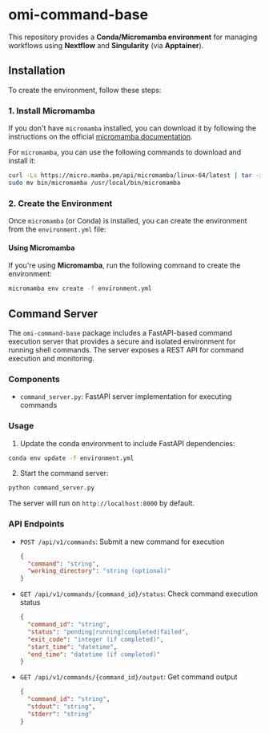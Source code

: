 # omi-command-base

This repository provides a **Conda/Micromamba environment** for managing workflows using **Nextflow** and **Singularity** (via **Apptainer**).

## Installation

To create the environment, follow these steps:

### 1. Install Micromamba

If you don't have `micromamba` installed, you can download it by following the instructions on the official [micromamba documentation](https://mamba.readthedocs.io/en/latest/installation.html).

For `micromamba`, you can use the following commands to download and install it:

```bash
curl -Ls https://micro.mamba.pm/api/micromamba/linux-64/latest | tar -xvj bin/micromamba
sudo mv bin/micromamba /usr/local/bin/micromamba
```

### 2. Create the Environment

Once `micromamba` (or Conda) is installed, you can create the environment from the `environment.yml` file:

#### Using Micromamba

If you're using **Micromamba**, run the following command to create the environment:

```bash
micromamba env create -f environment.yml
```

## Command Server

The `omi-command-base` package includes a FastAPI-based command execution server that provides a secure and isolated environment for running shell commands. The server exposes a REST API for command execution and monitoring.

### Components

- `command_server.py`: FastAPI server implementation for executing commands

### Usage

1. Update the conda environment to include FastAPI dependencies:
```bash
conda env update -f environment.yml
```

2. Start the command server:
```bash
python command_server.py
```

The server will run on `http://localhost:8000` by default.

### API Endpoints

- `POST /api/v1/commands`: Submit a new command for execution
  ```json
  {
    "command": "string",
    "working_directory": "string (optional)"
  }
  ```
- `GET /api/v1/commands/{command_id}/status`: Check command execution status
  ```json
  {
    "command_id": "string",
    "status": "pending|running|completed|failed",
    "exit_code": "integer (if completed)",
    "start_time": "datetime",
    "end_time": "datetime (if completed)"
  }
  ```
- `GET /api/v1/commands/{command_id}/output`: Get command output
  ```json
  {
    "command_id": "string",
    "stdout": "string",
    "stderr": "string"
  }
  ```